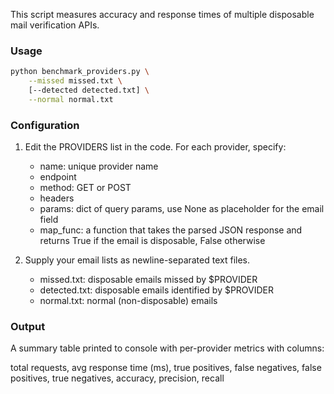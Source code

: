 This script measures accuracy and response times of multiple disposable mail verification APIs.

### Usage

```bash
python benchmark_providers.py \
    --missed missed.txt \
    [--detected detected.txt] \
    --normal normal.txt
```

### Configuration
1. Edit the PROVIDERS list in the code. For each provider, specify:
    - name: unique provider name
    - endpoint
    - method: GET or POST
    - headers
    - params: dict of query params, use None as placeholder for the email field
    - map_func: a function that takes the parsed JSON response and returns True if the email is disposable, False otherwise

2. Supply your email lists as newline-separated text files.
    - missed.txt: disposable emails missed by $PROVIDER
    - detected.txt: disposable emails identified by $PROVIDER
    - normal.txt: normal (non-disposable) emails

### Output
A summary table printed to console with per-provider metrics with columns:
    
total requests, avg response time (ms), true positives, false negatives, false positives, true negatives, accuracy, precision, recall
